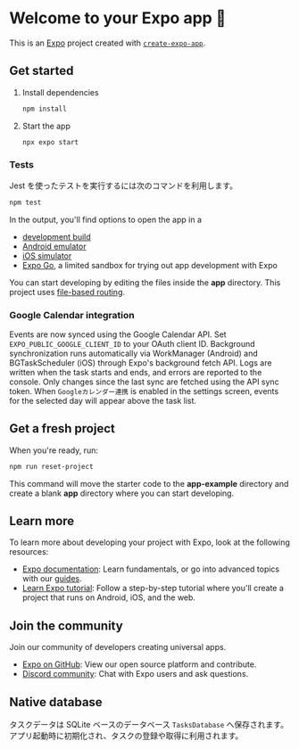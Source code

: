 # Welcome to your Expo app 👋

This is an [Expo](https://expo.dev) project created with [`create-expo-app`](https://www.npmjs.com/package/create-expo-app).

## Get started

1. Install dependencies

   ```bash
   npm install
   ```

2. Start the app

   ```bash
   npx expo start
   ```

### Tests

Jest を使ったテストを実行するには次のコマンドを利用します。

```bash
npm test
```

In the output, you'll find options to open the app in a

- [development build](https://docs.expo.dev/develop/development-builds/introduction/)
- [Android emulator](https://docs.expo.dev/workflow/android-studio-emulator/)
- [iOS simulator](https://docs.expo.dev/workflow/ios-simulator/)
- [Expo Go](https://expo.dev/go), a limited sandbox for trying out app development with Expo

You can start developing by editing the files inside the **app** directory. This project uses [file-based routing](https://docs.expo.dev/router/introduction).

### Google Calendar integration

Events are now synced using the Google Calendar API. Set `EXPO_PUBLIC_GOOGLE_CLIENT_ID` to your OAuth client ID. Background synchronization runs automatically via WorkManager (Android) and BGTaskScheduler (iOS) through Expo's background fetch API. Logs are written when the task starts and ends, and errors are reported to the console. Only changes since the last sync are fetched using the API sync token. When `Googleカレンダー連携` is enabled in the settings screen, events for the selected day will appear above the task list.

## Get a fresh project

When you're ready, run:

```bash
npm run reset-project
```

This command will move the starter code to the **app-example** directory and create a blank **app** directory where you can start developing.

## Learn more

To learn more about developing your project with Expo, look at the following resources:

- [Expo documentation](https://docs.expo.dev/): Learn fundamentals, or go into advanced topics with our [guides](https://docs.expo.dev/guides).
- [Learn Expo tutorial](https://docs.expo.dev/tutorial/introduction/): Follow a step-by-step tutorial where you'll create a project that runs on Android, iOS, and the web.

## Join the community

Join our community of developers creating universal apps.

- [Expo on GitHub](https://github.com/expo/expo): View our open source platform and contribute.
- [Discord community](https://chat.expo.dev): Chat with Expo users and ask questions.

## Native database

タスクデータは SQLite ベースのデータベース `TasksDatabase` へ保存されます。アプリ起動時に初期化され、タスクの登録や取得に利用されます。
